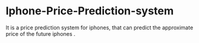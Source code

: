 # Iphone-Price-Prediction-system
It is a price prediction system for iphones, that can predict the approximate price of the future iphones .

